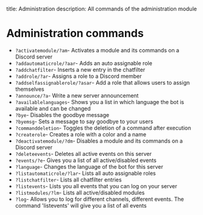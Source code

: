 title: Administration
description: All commands of the administration module

# Administration commands

* `?activatemodule/?am`-        Activates a module and its commands on a Discord server
* `?addautomaticrole/?aar`-     Adds an auto assignable role
* `?addchatfilter`-             Inserts a new entry in the chatfilter
* `?addrole/?ar`-                   Assigns a role to a Discord member
* `?addselfassignablerole/?asar`-     Add a role that allows users to assign themselves
* `?announce/?a`-                  Write a new server announcement
* `?availablelanguages`-        Shows you a list in which language the bot is available and can be changed
* `?bye`-                       Disables the goodbye message
* `?byemsg`-                    Sets a message to say goodbye to your users
* `?commanddeletion`-           Toggles the deletion of a command after execution
* `?createrole`-                Creates a role with a color and a name
* `?deactivatemodule/?dm`-          Disables a module and its commands on a Discord server
* `?deleteevents`-              Deletes all active events on this server
* `?events/?e`-                    Gives you a list of all active/disabled events
* `?language`-                  Changes the language of the bot for this server
* `?listautomaticrole/?lar`-         Lists all auto assignable roles
* `?listchatfilter`-            Lists all chatfilter entries
* `?listevents`-                Lists you all events that you can log on your server
* `?listmodules/?lm`-               Lists all active/disabled modules
* `?log`-                       Allows you to log for different channels, different events. The command 'listevents' will give you a list of all events
